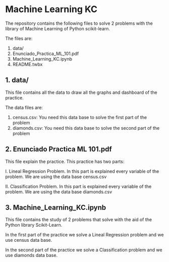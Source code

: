 # Machine Learning KC

The repository contains the following files to solve 2 problems with the library of Machine Learning of Python scikit-learn.

The files are:
  1. data/
  2. Enunciado_Practica_ML_101.pdf
  3. Machine_Learning_KC.ipynb
  4. README.twbx
 
## 1. data/

This file contains all the data to draw all the graphs and dashboard of the practice.

The data files are:
  1. census.csv: You need this data base to solve the first part of the problem
  2. diamonds.csv: You need this data base to solve the second part of the problem 
 

## 2. Enunciado Practica ML 101.pdf

This file explain the practice. This practice has two parts:

 I. Lineal Regression Problem. In this part is explained every variable of the problem. We are using the data base census.csv
 
 II. Classification Problem. In this part is explained every variable of the problem. We are using the data base diamonds.csv

## 3. Machine_Learning_KC.ipynb

This file contains the study of 2 problems that solve with the aid of the Python library Scikit-Learn. 

In the first part of the practice we solve a Lineal Regression problem and we use census data base.

In the second part of the practice we solve a Classification problem and we use diamonds data base.


